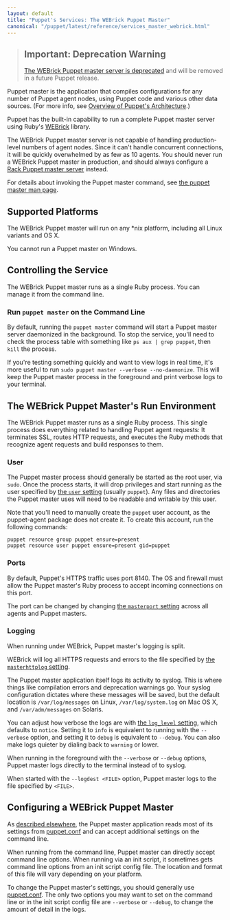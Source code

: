 ```yaml
---
layout: default
title: "Puppet's Services: The WEBrick Puppet Master"
canonical: "/puppet/latest/reference/services_master_webrick.html"
---
```


[webrick]: http://ruby-doc.org/stdlib/libdoc/webrick/rdoc/WEBrick.html
[rack_master]: ./services_master_rack.html
[deprecate]: http://links.puppetlabs.com/deprecate-rack-webrick-servers

> ## Important: Deprecation Warning
>
> [The WEBrick Puppet master server is deprecated][deprecate] and will be removed in a future Puppet release.

Puppet master is the application that compiles configurations for any number of Puppet agent nodes, using Puppet code and various other data sources. (For more info, see [Overview of Puppet's Architecture](./architecture.html).)

Puppet has the built-in capability to run a complete Puppet master server using Ruby's [WEBrick][] library.

The WEBrick Puppet master server is not capable of handling production-level numbers of agent nodes. Since it can't handle concurrent connections, it will be quickly overwhelmed by as few as 10 agents. You should never run a WEBrick Puppet master in production, and should always configure a [Rack Puppet master server][rack_master] instead.

For details about invoking the Puppet master command, see [the puppet master man page](/references/4.3.latest/man/master.html).

## Supported Platforms

The WEBrick Puppet master will run on any \*nix platform, including all Linux variants and OS X.

You cannot run a Puppet master on Windows.

## Controlling the Service

The WEBrick Puppet master runs as a single Ruby process. You can manage it from the command line.

### Run `puppet master` on the Command Line

By default, running the `puppet master` command will start a Puppet master server daemonized in the background. To stop the service, you'll need to check the process table with something like `ps aux | grep puppet`, then `kill` the process.

If you're testing something quickly and want to view logs in real time, it's more useful to run `sudo puppet master --verbose --no-daemonize`. This will keep the Puppet master process in the foreground and print verbose logs to your terminal.

## The WEBrick Puppet Master's Run Environment

The WEBrick Puppet master runs as a single Ruby process. This single process does everything related to handling Puppet agent requests: It terminates SSL, routes HTTP requests, and executes the Ruby methods that recognize agent requests and build responses to them.

### User

The Puppet master process should generally be started as the root user, via `sudo`. Once the process starts, it will drop privileges and start running as the user specified by [the `user` setting][user] (usually `puppet`). Any files and directories the Puppet master uses will need to be readable and writable by this user.

Note that you'll need to manually create the `puppet` user account, as the puppet-agent package does not create it. To create this account, run the following commands:

~~~
puppet resource group puppet ensure=present
puppet resource user puppet ensure=present gid=puppet
~~~

[user]: /references/4.3.latest/configuration.html#user

### Ports

By default, Puppet's HTTPS traffic uses port 8140. The OS and firewall must allow the Puppet master's Ruby process to accept incoming connections on this port.

The port can be changed by changing [the `masterport` setting](/references/4.3.latest/configuration.html#masterport) across all agents and Puppet masters.

### Logging

When running under WEBrick, Puppet master's logging is split.

WEBrick will log all HTTPS requests and errors to the file specified by [the `masterhttplog` setting](/references/4.3.latest/configuration.html#masterhttplog).

The Puppet master application itself logs its activity to syslog. This is where things like compilation errors and deprecation warnings go. Your syslog configuration dictates where these messages will be saved, but the default location is `/var/log/messages` on Linux, `/var/log/system.log` on Mac OS X, and `/var/adm/messages` on Solaris.

You can adjust how verbose the logs are with [the `log_level` setting](/references/4.3.latest/configuration.html#loglevel), which defaults to `notice`. Setting it to `info` is equivalent to running with the `--verbose` option, and setting it to `debug` is equivalent to `--debug`. You can also make logs quieter by dialing back to `warning` or lower.

When running in the foreground with the `--verbose` or `--debug` options, Puppet master logs directly to the terminal instead of to syslog.

When started with the `--logdest <FILE>` option, Puppet master logs to the file specified by `<FILE>`.

## Configuring a WEBrick Puppet Master

As [described elsewhere,][about_settings] the Puppet master application reads most of its settings from [puppet.conf][] and can accept additional settings on the command line.

When running from the command line, Puppet master can directly accept command line options. When running via an init script, it sometimes gets command line options from an init script config file. The location and format of this file will vary depending on your platform.

To change the Puppet master's settings, you should generally use [puppet.conf][]. The only two options you may want to set on the command line or in the init script config file are `--verbose` or `--debug`, to change the amount of detail in the logs.

[about_settings]: ./config_about_settings.html
[puppet.conf]: ./config_file_main.html
